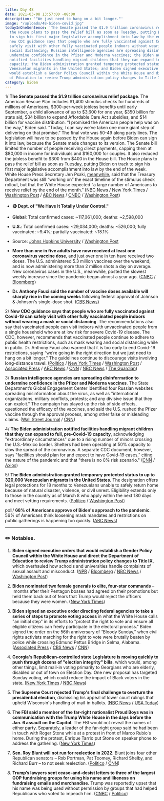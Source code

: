 ```yaml
---
title: Day 48
date: 2021-03-08 13:57:00 -08:00
description: '"We just need to hang on a bit longer."'
image: "/uploads/48-biden-covid.jpg"
todayInOneSentence: 'The Senate passed the $1.9 trillion coronavirus relief package;
  the House plans to pass the relief bill as soon as Tuesday, putting Biden on track
  to sign his first major legislative accomplishment into law by the end of the week;
  new CDC guidance says that people who are fully vaccinated against Covid-19 can
  safely visit with other fully vaccinated people indoors without wearing a mask or
  social distancing; Russian intelligence agencies are spreading disinformation to
  undermine confidence in the Pfizer and Moderna vaccines; the Biden administration
  notified facilities handling migrant children that they can expand to full, pre-Covid-19
  capacity; the Biden administration granted temporary protected status to up to 320,000
  Venezuelan migrants in the United States; and Biden signed executive orders that
  would establish a Gender Policy Council within the White House and direct the Department
  of Education to review Trump administration policy changes to Title IX. '
category: biden
---
```


1/ **The Senate passed the $1.9 trillion coronavirus relief package**. The American Rescue Plan includes $1,400 stimulus checks for hundreds of millions of Americans, $300-per-week jobless benefits until early September, a child allowance of up to $3,600 for one year, $350 billion for state aid, $34 billion to expand Affordable Care Act subsidies, and $14 billion for vaccine distribution. “I promised the American people help was on the way,” Biden said. “Today, I can say we’ve taken one more giant step of delivering on that promise.” The final vote was 50-49 along party lines. The legislation will have to be passed by the House again before Biden can sign it into law, because the Senate made changes to its version. The Senate bill limited the number of people receiving direct payments, capping them at $80,000 in income for individuals and $160,000 for couples. It also reduced the jobless benefit to $300 from $400 in the House bill. The House plans to pass the relief bill as soon as Tuesday, putting Biden on track to sign his first major legislative accomplishment into law by the end of the week. White House Press Secretary Jen Psaki, [meanwhile](https://www.nbcnews.com/politics/joe-biden/white-house-covid-relief-checks-could-reach-millions-end-month-n1260033), said that the Treasury Department was still “working on” the exact timeline of the stimulus check rollout, but that the White House expected “a large number of Americans to receive relief by the end of the month.” ([NBC News](https://www.nbcnews.com/politics/congress/senate-passes-1-9-trillion-covid-relief-bill-including-1-n1259795) / [New York Times](https://www.nytimes.com/2021/03/06/us/politics/biden-stimulus-plan.html) / [Washington Post](https://www.washingtonpost.com/us-policy/2021/03/06/biden-stimulus-covid-relief/) / [ABC News](https://abcnews.go.com/Politics/senate-passes-19-trillion-coronavirus-relief-bill/story?id=76295820) / [CNBC](https://www.cnbc.com/2021/03/08/stimulus-update-house-plans-to-pass-biden-covid-relief-bill-tuesday.html) / [Washington Post](https://www.washingtonpost.com/us-policy/2021/03/08/stimulus-house-biden-coronavirus/))

* #### 😷 Dept. of "We Have It Totally Under Control."

* **Global**: Total confirmed cases: \~117,061,000; deaths: \~2,598,000

* **U.S.**: Total confirmed cases: \~29,034,000; deaths: \~526,000; fully vaccinated: \~9.4%; partially vaccinated: \~18.1%

* Source: [Johns Hopkins University](https://coronavirus.jhu.edu/map.html) / [Washington Post](https://www.washingtonpost.com/graphics/2020/health/covid-vaccine-states-distribution-doses/)

* **More than one in five adults have now received at least one coronavirus vaccine dose**, and just over one in ten have received two doses. The U.S. administered 5.3 million vaccines over the weekend, and is now administering more than 2 million shots a day on average. New coronavirus cases in the U.S., meanwhile, posted the slowest weekly increase since the pandemic began almost a year ago. ([CNBC](https://www.cnbc.com/2021/03/07/covid-us-vaccinations-hit-record-officials-warn-against-easing-restrictions.html) / [Bloomberg](https://www.bloomberg.com/news/articles/2021-03-08/u-s-coronavirus-cases-have-slowest-weekly-gain-of-the-pandemic?srnd=premium&sref=MIBMEEoj))

* **Dr. Anthony Fauci said the number of vaccine doses available will sharply rise in the coming weeks** following federal approval of Johnson & Johnson's single-dose shot. ([CBS News](https://www.cbsnews.com/news/anthony-fauci-coronavirus-vaccine-supply-face-the-nation/))

2/ **New CDC guidance says that people who are fully vaccinated against Covid-19 can safely visit with other fully vaccinated people indoors without wearing a mask or social distancing**.  The recommendations also say that vaccinated people can visit  indoors with unvaccinated people from a single household who are at low risk for severe Covid-19 disease. The CDC, however, recommends that vaccinated people continue to adhere to public health restrictions, such as mask wearing and social distancing while in public. Dr. Anthony Fauci also warned that it is too early to end Covid-19 restrictions, saying “we’re going in the right direction but we just need to hang on a bit longer." The guidelines continue to discourage visits involving long-distance travel. ([Politico](https://www.politico.com/news/2021/03/08/cdc-guidelines-vaccinated-people-474355) / [New York Times](https://www.nytimes.com/2021/03/08/health/covid-vaccine-cdc-guidelines.html) / [Washington Post](https://www.washingtonpost.com/health/2021/03/08/vaccinated-people-cdc-guidance/) / [Associated Press](https://apnews.com/article/cdc-fully-vaccinated-can-gather-without-masks-b9775dcde0254037e012ea9447e49917) / [ABC News](https://abcnews.go.com/Politics/cdc-vaccinated-individuals-socialize-masks-distancing/story?id=76320421) / [CNN](https://www.cnn.com/2021/03/08/health/covid-19-vaccine-cdc-guidelines-fully-vaccinated/index.html) / [NBC News](https://www.nbcnews.com/health/health-news/cdc-releases-guidance-safe-activities-after-covid-19-vaccination-n1259969) / [The Guardian](https://www.theguardian.com/world/2021/mar/07/fauci-warns-covid-measures-republican-states-mississippi-texas))

3/ **Russian intelligence agencies are spreading disinformation to undermine confidence in the Pfizer and Moderna vaccines**. The State Department’s Global Engagement Center identified four Russian websites spreading misinformation about the virus, as well as "international organizations, military conflicts, protests; and any divisive issue that they can exploit." The campaign has played up the risk of side effects, questioned the efficacy of the vaccines, and said the U.S. rushed the Pfizer vaccine through the approval process, among other false or misleading claims. ([Wall Street Journal](https://www.wsj.com/articles/russian-disinformation-campaign-aims-to-undermine-confidence-in-pfizer-other-covid-19-vaccines-u-s-officials-say-11615129200) / [CNN](https://www.cnn.com/2021/03/07/politics/russian-disinformation-pfizer-vaccines/index.html))

4/ **The Biden administration notified facilities handling migrant children that they can expand to full, pre-Covid-19 capacity**, acknowledging "extraordinary circumstances" due to a rising number of minors crossing the U.S.-Mexico border. Shelters had been operating at 50% capacity to slow the spread of the coronavirus. A separate CDC document, however, says "facilities should plan for and expect to have Covid-19 cases," citing the nature of the pandemic and that "there is no 0% risk scenario." ([CNN](https://www.cnn.com/2021/03/05/politics/immigration-border-crowding-covid/index.html) / [Axios](https://www.axios.com/cdc-child-migrant-shelter-full-capacity-coronavirus-41d1ae80-1ecf-4815-a755-7b01fac5850b.html))

5/ **The Biden administration granted temporary protected status to up to 320,000 Venezuelan migrants in the United States**. The designation offers legal protections for 18 months to Venezuelans unable to safely return home because of natural disaster, violence, or civil unrest. Eligibility extends only to those in the country as of March 8 who apply within the next 180 days and meet vetting requirements. ([Politico](https://www.politico.com/news/2021/03/08/biden-venezuelans-temporary-protected-status-474424) / [Washington Post](https://www.washingtonpost.com/politics/2021/03/08/joe-biden-live-updates/#link-FP4IIFCOM5G7TMACV2A6TIL57A))

poll/ **68% of Americans approve of Biden's approach to the pandemic**. 56% of Americans think loosening mask mandates and restrictions on public gatherings is happening too quickly. ([ABC News](https://abcnews.go.com/Politics/president-bidens-approval-covid-19-steady-country-wary/story?id=76300917))

---

### ✏️ Notables.

1. **Biden signed executive orders that would establish a Gender Policy Council within the White House and direct the Department of Education to review Trump administration policy changes to Title IX**, which overhauled how schools and universities handle complaints of sexual assault and misconduct. ([NPR](https://www.npr.org/2021/03/08/974655385/biden-will-establish-a-gender-policy-council-within-the-white-house) / [Bloomberg](https://www.bloomberg.com/news/articles/2021-03-08/biden-targets-gender-inequality-in-latest-executive-orders?sref=MIBMEEoj) / [NBC News](https://www.nbcnews.com/politics/white-house/biden-order-review-changes-college-sexual-misconduct-rules-under-trump-n1259956) / [Washington Post](https://www.washingtonpost.com/education/biden-title-ix-campus-sexual-assault/2021/03/08/1fce95f2-7fa9-11eb-9ca6-54e187ee4939_story.html))

2. **Biden nominated two female generals to elite, four-star commands** – months after their Pentagon bosses had agreed on their promotions but held them back out of fears that Trump would reject the officers because they were women. ([New York Times](https://www.nytimes.com/2021/03/07/us/politics/female-generals-promoted-biden.html))

3. **Biden signed an executive order directing federal agencies to take a series of steps to promote voting access** in what the White House calls "an initial step" in its efforts to "protect the right to vote and ensure all eligible citizens can freely participate in the electoral process." Biden signed the order on the 56th anniversary of “Bloody Sunday,” when civil rights activists marching for the right to vote were brutally beaten by police while crossing Edmund Pettus Bridge in Selma, Alabama. ([Associated Press](https://apnews.com/article/eec9cde9f9713183b6c8d1d7123cbbae) / [CBS News](https://www.cbsnews.com/news/joe-biden-executive-order-voting-rights/) / [CNN](https://www.cnn.com/2021/03/07/politics/voting-access-executive-order/))

4. **Georgia's Republican-controlled state Legislature is moving quickly to push through dozens of "election integrity" bills**, which would, among other things, limit mail-in voting primarily to Georgians who are elderly, disabled or out of town on Election Day. One new proposal has targeted Sunday voting, which could reduce the impact of Black voters in the state. ([New York Times](https://www.nytimes.com/2021/03/06/us/politics/churches-black-voters-georgia.html) / [NBC News](https://www.nbcnews.com/politics/elections/georgia-republicans-are-pushing-dozens-election-integrity-bills-black-voters-n1259687))

5. **The Supreme Court rejected Trump's final challenge to overturn the presidential election**, dismissing his appeal of lower court rulings that upheld Wisconsin's handling of mail-in ballots. ([NBC News](https://www.nbcnews.com/politics/supreme-court/supreme-court-rejects-final-trump-election-challenge-n1260023) / [USA Today](https://www.usatoday.com/story/news/politics/2021/03/08/supreme-court-declines-hear-trump-election-claim-wisconsin/4628242001/))

6. **The FBI said a member of the far-right nationalist Proud Boys was in communication with the Trump White House in the days before the Jan. 6 assault on the Capitol**. The FBI would not reveal the names of either party. Separately, a leader of the far-right group said he had been in touch with Roger Stone while at a protest in front of  Marco Rubio's home. During the protest, Enrique Tarrio put Stone on speaker phone to address the gathering. ([New York Times](https://www.nytimes.com/2021/03/05/us/politics/trump-proud-boys-capitol-riot.html))

7. **Sen. Roy Blunt will not run for reelection in 2022**. Blunt joins four other Republican senators – Rob Portman, Pat Toomey, Richard Shelby, and Richard Burr – to not seek reelection. ([Politico](https://www.politico.com/news/2021/03/08/gop-sen-roy-blunt-will-not-run-for-reelection-474342) / [CNN](https://www.cnn.com/2021/03/08/politics/blunt-not-running-reelection/index.html))

8. **Trump’s lawyers sent cease-and-desist letters to three of the largest GOP fundraising groups for using his name and likeness on fundraising emails and merchandise**. Trump was reportedly upset that his name was being used without permission by groups that had helped Republicans who voted to impeach him. ([CNBC](https://www.cnbc.com/2021/03/06/trump-lawyers-tell-gop-to-stop-using-his-name-and-likeness-for-fundraising.html) / [Politico](https://www.politico.com/newsletters/playbook/2021/03/06/scoop-trump-sends-legal-notice-to-gop-to-stop-using-his-name-492021))